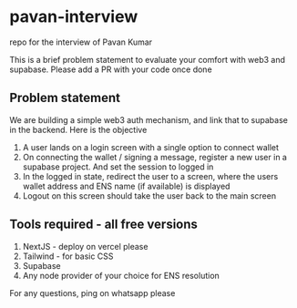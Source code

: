 # pavan-interview
repo for the interview of Pavan Kumar

This is a brief problem statement to evaluate your comfort with web3 and supabase. Please add a PR with your code once done

## Problem statement

We are building a simple web3 auth mechanism, and link that to supabase in the backend. Here is the objective

1. A user lands on a login screen with a single option to connect wallet
2. On connecting the wallet / signing a message, register a new user in a supabase project. And set the session to logged in
3. In the logged in state, redirect the user to a screen, where the users wallet address and ENS name (if available) is displayed
4. Logout on this screen should take the user back to the main screen

## Tools required - all free versions

1. NextJS - deploy on vercel please
2. Tailwind - for basic CSS
3. Supabase
4. Any node provider of your choice for ENS resolution

For any questions, ping on whatsapp please

